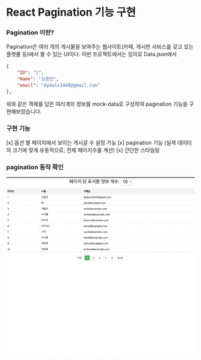 # React Pagination 기능 구현

### Pagination 이란?

Pagination은 여러 개의 게시물을 보여주는 웹사이트(카페, 게시판 서비스를 갖고 있는 플랫폼 등)에서 볼 수 있는 UI이다.
이번 프로젝트에서는 임의로 Data.json에서

```json
{
    "ID": "1",
    "Name": "김용민",
    "email": "dydals3440@gmail.com"
},
```

위와 같은 객체를 담은 여러개의 정보를 mock-data로 구성하여 pagination 기능을 구현해보았습니다.

### 구현 기능

[x] 옵션 별 페이지에서 보이는 게시글 수 설정 가능
[x] pagination 기능 (실제 데이터의 크기에 맞게 유동적으로, 전체 페이지수를 계산)
[x] 간단한 스타일링

### pagination 동작 확인

![pagination](/src/img/pagination.gif)
